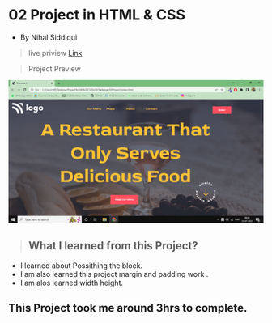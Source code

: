 # 02 Project  in HTML & CSS


- By Nihal Siddiqui

> live priview [Link](https://fullstack-js-project-02.netlify.app/)

> Project Preview

![](./assets/02Project.png)


> ## What l learned from this Project?

- I learned about Possithing the block.
- I am also learned this project margin and padding work .
- I am alos learned width height.

## This Project took me around 3hrs to complete.
